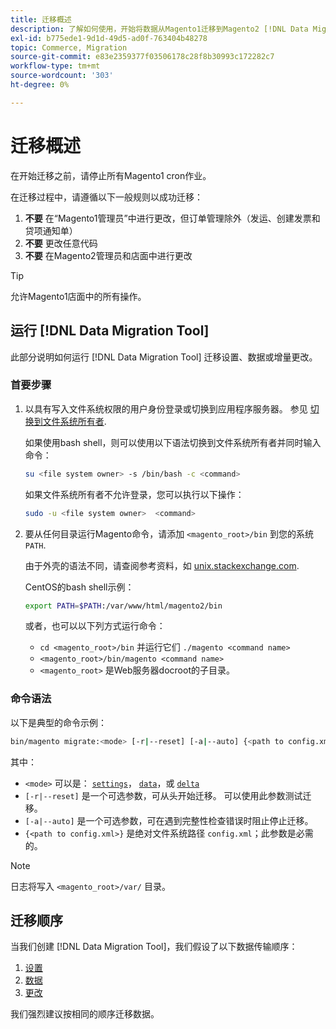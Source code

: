 ```yaml
---
title: 迁移概述
description: 了解如何使用，开始将数据从Magento1迁移到Magento2 [!DNL Data Migration Tool].
exl-id: b775ede1-9d1d-49d5-ad0f-763404b48278
topic: Commerce, Migration
source-git-commit: e83e2359377f03506178c28f8b30993c172282c7
workflow-type: tm+mt
source-wordcount: '303'
ht-degree: 0%

---
```


# 迁移概述

在开始迁移之前，请停止所有Magento1 cron作业。

在迁移过程中，请遵循以下一般规则以成功迁移：

1. **不要** 在“Magento1管理员”中进行更改，但订单管理除外（发运、创建发票和贷项通知单）
1. **不要** 更改任意代码
1. **不要** 在Magento2管理员和店面中进行更改

>[!TIP]
>
>允许Magento1店面中的所有操作。

## 运行 [!DNL Data Migration Tool]

此部分说明如何运行 [!DNL Data Migration Tool] 迁移设置、数据或增量更改。

### 首要步骤

1. 以具有写入文件系统权限的用户身份登录或切换到应用程序服务器。 参见 [切换到文件系统所有者](../../../installation/prerequisites/file-system/overview.md).

   如果使用bash shell，则可以使用以下语法切换到文件系统所有者并同时输入命令：

   ```bash
   su <file system owner> -s /bin/bash -c <command>
   ```

   如果文件系统所有者不允许登录，您可以执行以下操作：

   ```bash
   sudo -u <file system owner>  <command>
   ```

1. 要从任何目录运行Magento命令，请添加 `<magento_root>/bin` 到您的系统 `PATH`.

   由于外壳的语法不同，请查阅参考资料，如 [unix.stackexchange.com](https://unix.stackexchange.com/questions/117467/how-to-permanently-set-environmental-variables).

   CentOS的bash shell示例：

   ```bash
   export PATH=$PATH:/var/www/html/magento2/bin
   ```

   或者，也可以以下列方式运行命令：

   - `cd <magento_root>/bin` 并运行它们 `./magento <command name>`
   - `<magento_root>/bin/magento <command name>`
   - `<magento_root>` 是Web服务器docroot的子目录。

### 命令语法

以下是典型的命令示例：

```bash
bin/magento migrate:<mode> [-r|--reset] [-a|--auto] {<path to config.xml>}
```

其中：

- `<mode>` 可以是： [`settings`](settings.md)， [`data`](data.md)，或 [`delta`](delta.md)
- `[-r|--reset]` 是一个可选参数，可从头开始迁移。 可以使用此参数测试迁移。
- `[-a|--auto]` 是一个可选参数，可在遇到完整性检查错误时阻止停止迁移。
- `{<path to config.xml>}` 是绝对文件系统路径 `config.xml`；此参数是必需的。

>[!NOTE]
>
>日志将写入 `<magento_root>/var/` 目录。


## 迁移顺序

当我们创建 [!DNL Data Migration Tool]，我们假设了以下数据传输顺序：

1. [设置](settings.md)
1. [数据](data.md)
1. [更改](delta.md)

我们强烈建议按相同的顺序迁移数据。
